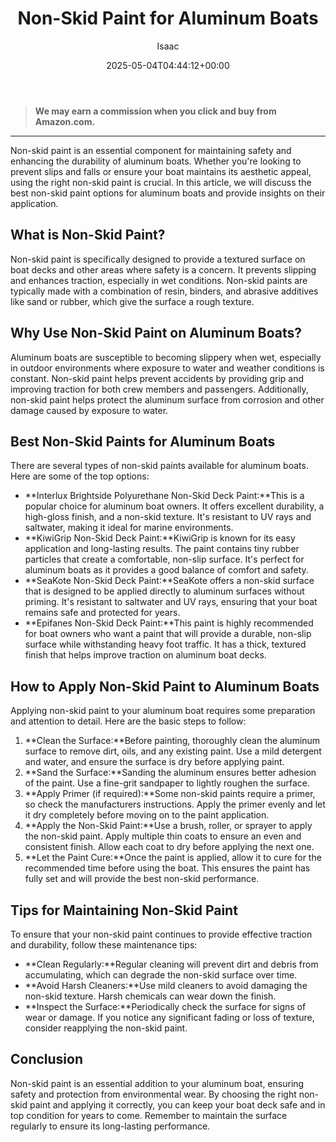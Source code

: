 ﻿---
author: Isaac
layout: post
title: Non-Skid Paint for Aluminum Boats
date: '2025-05-04T04:44:12+00:00'
categories:
- Guide
tags: []
slug: /non-skid-paint-for-aluminum-boats/
lastmod: 2025-05-07T12:21:28+03:00
---
> **We may earn a commission when you click and buy from Amazon.com.**
>

---
Non-skid paint is an essential component for maintaining safety and enhancing the durability of aluminum boats. Whether you're looking to prevent slips and falls or ensure your boat maintains its aesthetic appeal, using the right non-skid paint is crucial. In this article, we will discuss the best non-skid paint options for aluminum boats and provide insights on their application.
## What is Non-Skid Paint?
Non-skid paint is specifically designed to provide a textured surface on boat decks and other areas where safety is a concern. It prevents slipping and enhances traction, especially in wet conditions. Non-skid paints are typically made with a combination of resin, binders, and abrasive additives like sand or rubber, which give the surface a rough texture.
## Why Use Non-Skid Paint on Aluminum Boats?
Aluminum boats are susceptible to becoming slippery when wet, especially in outdoor environments where exposure to water and weather conditions is constant. Non-skid paint helps prevent accidents by providing grip and improving traction for both crew members and passengers. Additionally, non-skid paint helps protect the aluminum surface from corrosion and other damage caused by exposure to water.
## Best Non-Skid Paints for Aluminum Boats
There are several types of non-skid paints available for aluminum boats. Here are some of the top options:
- **Interlux Brightside Polyurethane Non-Skid Deck Paint:**This is a popular choice for aluminum boat owners. It offers excellent durability, a high-gloss finish, and a non-skid texture. It's resistant to UV rays and saltwater, making it ideal for marine environments.
- **KiwiGrip Non-Skid Deck Paint:**KiwiGrip is known for its easy application and long-lasting results. The paint contains tiny rubber particles that create a comfortable, non-slip surface. It's perfect for aluminum boats as it provides a good balance of comfort and safety.
- **SeaKote Non-Skid Deck Paint:**SeaKote offers a non-skid surface that is designed to be applied directly to aluminum surfaces without priming. It's resistant to saltwater and UV rays, ensuring that your boat remains safe and protected for years.
- **Epifanes Non-Skid Deck Paint:**This paint is highly recommended for boat owners who want a paint that will provide a durable, non-slip surface while withstanding heavy foot traffic. It has a thick, textured finish that helps improve traction on aluminum boat decks.
## How to Apply Non-Skid Paint to Aluminum Boats
Applying non-skid paint to your aluminum boat requires some preparation and attention to detail. Here are the basic steps to follow:
1. **Clean the Surface:**Before painting, thoroughly clean the aluminum surface to remove dirt, oils, and any existing paint. Use a mild detergent and water, and ensure the surface is dry before applying paint.
2. **Sand the Surface:**Sanding the aluminum ensures better adhesion of the paint. Use a fine-grit sandpaper to lightly roughen the surface.
3. **Apply Primer (if required):**Some non-skid paints require a primer, so check the manufacturers instructions. Apply the primer evenly and let it dry completely before moving on to the paint application.
4. **Apply the Non-Skid Paint:**Use a brush, roller, or sprayer to apply the non-skid paint. Apply multiple thin coats to ensure an even and consistent finish. Allow each coat to dry before applying the next one.
5. **Let the Paint Cure:**Once the paint is applied, allow it to cure for the recommended time before using the boat. This ensures the paint has fully set and will provide the best non-skid performance.
## Tips for Maintaining Non-Skid Paint
To ensure that your non-skid paint continues to provide effective traction and durability, follow these maintenance tips:
- **Clean Regularly:**Regular cleaning will prevent dirt and debris from accumulating, which can degrade the non-skid surface over time.
- **Avoid Harsh Cleaners:**Use mild cleaners to avoid damaging the non-skid texture. Harsh chemicals can wear down the finish.
- **Inspect the Surface:**Periodically check the surface for signs of wear or damage. If you notice any significant fading or loss of texture, consider reapplying the non-skid paint.
## Conclusion
Non-skid paint is an essential addition to your aluminum boat, ensuring safety and protection from environmental wear. By choosing the right non-skid paint and applying it correctly, you can keep your boat deck safe and in top condition for years to come. Remember to maintain the surface regularly to ensure its long-lasting performance.